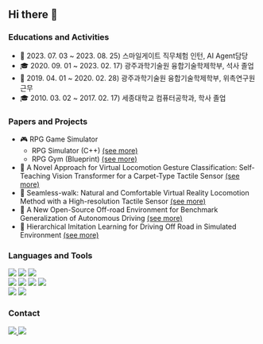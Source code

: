 ## Hi there 👋

### Educations and Activities
- 🏢 2023. 07. 03 ~ 2023. 08. 25) 스마일게이트 직무체험 인턴, AI Agent담당
- 🎓 2020. 09. 01 ~ 2023. 02. 17) 광주과학기술원 융합기술학제학부, 석사 졸업
- 🏢 2019. 04. 01 ~ 2020. 02. 28) 광주과학기술원 융합기술학제학부, 위촉연구원 근무
- 🎓 2010. 03. 02 ~ 2017. 02. 17) 세종대학교 컴퓨터공학과, 학사 졸업

### Papers and Projects
- 🎮 RPG Game Simulator
  - RPG Simulator (C++) <a href="https://github.com/Tab4Space/RpgSimulator">(see more)</a>
  - RPG Gym (Blueprint) <a href="https://github.com/Tab4Space/RPGGym">(see more)</a>
- 🥽 A Novel Approach for Virtual Locomotion Gesture Classification: Self-Teaching Vision Transformer for a Carpet-Type Tactile Sensor <a href="https://github.com/Tab4Space/VrLocomotion">(see more)</a>
- 🥽 Seamless-walk: Natural and Comfortable Virtual Reality Locomotion Method with a High-resolution Tactile Sensor <a href="https://github.com/Tab4Space/SeamlessWalk">(see more)</a>
- 🚗 A New Open-Source Off-road Environment for Benchmark Generalization of Autonomous Driving <a href="https://github.com/Tab4Space/Off-road-Benchmark">(see more)</a>
- 🚗 Hierarchical Imitation Learning for Driving Off Road in Simulated Environment <a href="https://github.com/Tab4Space/AutonomousDriving">(see more)</a>

### Languages and Tools
<p align="left">
<img src="https://img.shields.io/badge/UnrealEngine-0E1128?style=for-the-badge&logo=UnrealEngine&logoColor=white">
<img src="https://img.shields.io/badge/cplusplus-A8B9CC?style=for-the-badge&logo=cplusplus&logoColor=white">
<img src="https://img.shields.io/badge/Blender-E87D0D?style=for-the-badge&logo=Blender&logoColor=white"></br>
<img src="https://img.shields.io/badge/Python-3776AB?style=for-the-badge&logo=Python&logoColor=white">
<img src="https://img.shields.io/badge/numpy-013243?style=for-the-badge&logo=numpy&logoColor=white">
<img src="https://img.shields.io/badge/Pytorch-EE4C2C?style=for-the-badge&logo=Pytorch&logoColor=white">
<img src="https://img.shields.io/badge/TenserFlow-FF6F00?style=for-the-badge&logo=tensorflow&logoColor=white"></br>
<img src="https://img.shields.io/badge/git-F05032?style=for-the-badge&logo=git&logoColor=white">
<img src="https://img.shields.io/badge/github-181717?style=for-the-badge&logo=github&logoColor=white">
</p>

### Contact
<p align="left">
  <a href="mailto:skypia0906@gmail.com">
    <img src="https://img.shields.io/badge/skypia0906@gmail.com-D14836?style=for-the-badge&logo=gmail&logoColor=white"/>
  </a>
  <a href="https://www.youtube.com/@tab4space">
    <img src="https://img.shields.io/badge/youtube-FF0000?style=for-the-badge&logo=youtube&logoColor=white"/>
  </a>
</p>

<!--
**Tab4Space/Tab4Space** is a ✨ _special_ ✨ repository because its `README.md` (this file) appears on your GitHub profile.
Here are some ideas to get you started:

- 🔭 I’m currently working on ...
- 🌱 I’m currently learning ...
- 👯 I’m looking to collaborate on ...
- 🤔 I’m looking for help with ...
- 💬 Ask me about ...
- 📫 How to reach me: ...
- 😄 Pronouns: ...
- ⚡ Fun fact: ...
-->
